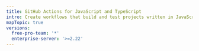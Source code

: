 ```yaml
---
title: GitHub Actions for JavaScript and TypeScript
intro: Create workflows that build and test projects written in JavaScript and TypeScript libraries.
mapTopic: true
versions:
  free-pro-team: '*'
  enterprise-server: '>=2.22'
---
```



